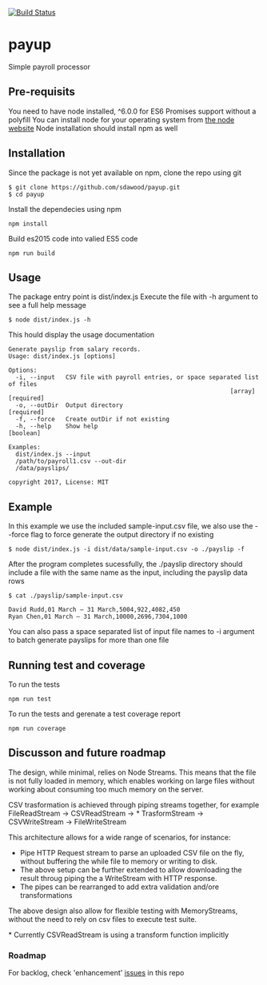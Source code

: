 [![Build Status](https://travis-ci.org/sdawood/payup.png?branch=master)](https://travis-ci.org/sdawood/payup)

# payup
Simple payroll processor

## Pre-requisits
You need to have node installed, ^6.0.0 for ES6 Promises support without a polyfill
You can install node for your operating system from [the node website](https://nodejs.org/)
Node installation should install npm as well

## Installation

Since the package is not yet available on npm, clone the repo using git

```
$ git clone https://github.com/sdawood/payup.git
$ cd payup
```

Install the dependecies using npm

```
npm install
```

Build es2015 code into valied ES5 code

```
npm run build
```

## Usage

The package entry point is dist/index.js
Execute the file with -h argument to see a full help message

```
$ node dist/index.js -h
```

This hould display the usage documentation

```
Generate payslip from salary records.
Usage: dist/index.js [options]

Options:
  -i, --input   CSV file with payroll entries, or space separated list of files
                                                              [array] [required]
  -o, --outDir  Output directory                                      [required]
  -f, --force   Create outDir if not existing
  -h, --help    Show help                                              [boolean]

Examples:
  dist/index.js --input
  /path/to/payroll1.csv --out-dir
  /data/payslips/

copyright 2017, License: MIT
```

## Example

In this example we use the included sample-input.csv file, we also use the --force flag to force generate the output directory if no existing

```
$ node dist/index.js -i dist/data/sample-input.csv -o ./payslip -f
```

After the program completes sucessfully, the ./payslip directory should include a file with the same name as the input, including the payslip data rows

```
$ cat ./payslip/sample-input.csv

David Rudd,01 March – 31 March,5004,922,4082,450
Ryan Chen,01 March – 31 March,10000,2696,7304,1000
```

You can also pass a space separated list of input file names to -i argument to batch generate payslips for more than one file


## Running test and coverage

To run the tests

```
npm run test
```

To run the tests and gerenate a test coverage report
```
npm run coverage
```

## Discusson and future roadmap

The design, while minimal, relies on Node Streams. This means that the file is not fully loaded in memory, which enables working on large files without working about consuming too much memory on the server.

CSV trasformation is achieved through piping streams together, for example FileReadStream -> CSVReadStream -> * TrasformStream -> CSVWriteStream -> FileWriteStream

This architecture allows for a wide range of scenarios, for instance:
* Pipe HTTP Request stream to parse an uploaded CSV file on the fly, without buffering the while file to memory or writing to disk.
* The above setup can be further extended to allow downloading the result throug piping the a WriteStream with HTTP response.
* The pipes can be rearranged to add extra validation and/ore transformations

The above design also allow for flexible testing with MemoryStreams, without the need to rely on csv files to execute test suite.

\* Currently CSVReadStream is using a transform function implicitly

### Roadmap

For backlog, check 'enhancement' [issues](https://github.com/sdawood/payup/issues) in this repo



